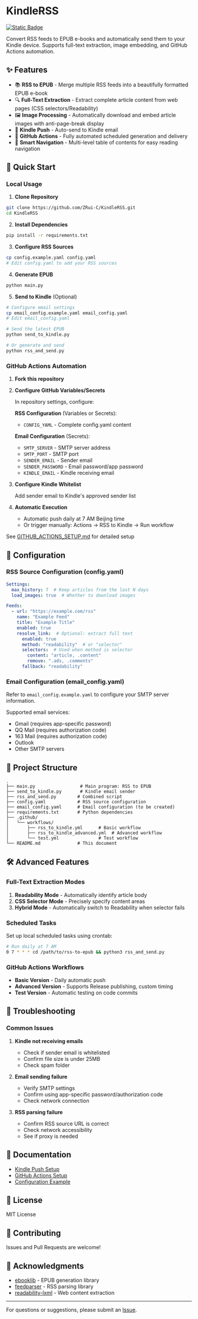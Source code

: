 # KindleRSS
[![Static Badge](https://img.shields.io/badge/Readme-中文-blue)](README.md)

Convert RSS feeds to EPUB e-books and automatically send them to your Kindle device. Supports full-text extraction, image embedding, and GitHub Actions automation.

## ✨ Features

- 📚 **RSS to EPUB** - Merge multiple RSS feeds into a beautifully formatted EPUB e-book
- 🔍 **Full-Text Extraction** - Extract complete article content from web pages (CSS selectors/Readability)
- 🖼️ **Image Processing** - Automatically download and embed article images with anti-page-break display
- 📧 **Kindle Push** - Auto-send to Kindle email
- 🤖 **GitHub Actions** - Fully automated scheduled generation and delivery
- 📖 **Smart Navigation** - Multi-level table of contents for easy reading navigation

## 🚀 Quick Start

### Local Usage

1. **Clone Repository**
```bash
git clone https://github.com/ZRui-C/KindleRSS.git
cd KindleRSS
```

2. **Install Dependencies**
```bash
pip install -r requirements.txt
```

3. **Configure RSS Sources**
```bash
cp config.example.yaml config.yaml
# Edit config.yaml to add your RSS sources
```

4. **Generate EPUB**
```bash
python main.py
```

5. **Send to Kindle** (Optional)
```bash
# Configure email settings
cp email_config.example.yaml email_config.yaml
# Edit email_config.yaml

# Send the latest EPUB
python send_to_kindle.py

# Or generate and send
python rss_and_send.py
```

### GitHub Actions Automation

1. **Fork this repository**

2. **Configure GitHub Variables/Secrets**
   
   In repository settings, configure:
   
   **RSS Configuration** (Variables or Secrets):
   - `CONFIG_YAML` - Complete config.yaml content
   
   **Email Configuration** (Secrets):
   - `SMTP_SERVER` - SMTP server address
   - `SMTP_PORT` - SMTP port
   - `SENDER_EMAIL` - Sender email
   - `SENDER_PASSWORD` - Email password/app password
   - `KINDLE_EMAIL` - Kindle receiving email

3. **Configure Kindle Whitelist**
   
   Add sender email to Kindle's approved sender list

4. **Automatic Execution**
   
   - Automatic push daily at 7 AM Beijing time
   - Or trigger manually: Actions → RSS to Kindle → Run workflow

See [GITHUB_ACTIONS_SETUP.md](GITHUB_ACTIONS_SETUP.md) for detailed setup

## 📝 Configuration

### RSS Source Configuration (config.yaml)

```yaml
Settings:
  max_history: 7  # Keep articles from the last N days
  load_images: true  # Whether to download images

Feeds:
  - url: "https://example.com/rss"
    name: "Example Feed"
    title: "Example Title"
    enabled: true
    resolve_link:  # Optional: extract full text
      enabled: true
      method: "readability"  # or "selector"
      selectors:  # Used when method is selector
        content: "article, .content"
        remove: ".ads, .comments"
      fallback: "readability"
```

### Email Configuration (email_config.yaml)

Refer to `email_config.example.yaml` to configure your SMTP server information.

Supported email services:
- Gmail (requires app-specific password)
- QQ Mail (requires authorization code)
- 163 Mail (requires authorization code)
- Outlook
- Other SMTP servers

## 📂 Project Structure

```
.
├── main.py                 # Main program: RSS to EPUB
├── send_to_kindle.py       # Kindle email sender
├── rss_and_send.py        # Combined script
├── config.yaml            # RSS source configuration
├── email_config.yaml      # Email configuration (to be created)
├── requirements.txt       # Python dependencies
├── .github/
│   └── workflows/
│       ├── rss_to_kindle.yml      # Basic workflow
│       ├── rss_to_kindle_advanced.yml  # Advanced workflow
│       └── test.yml               # Test workflow
└── README.md              # This document
```

## 🛠️ Advanced Features

### Full-Text Extraction Modes

1. **Readability Mode** - Automatically identify article body
2. **CSS Selector Mode** - Precisely specify content areas
3. **Hybrid Mode** - Automatically switch to Readability when selector fails

### Scheduled Tasks

Set up local scheduled tasks using crontab:
```bash
# Run daily at 7 AM
0 7 * * * cd /path/to/rss-to-epub && python3 rss_and_send.py
```

### GitHub Actions Workflows

- **Basic Version** - Daily automatic push
- **Advanced Version** - Supports Release publishing, custom timing
- **Test Version** - Automatic testing on code commits

## 🔧 Troubleshooting

### Common Issues

1. **Kindle not receiving emails**
   - Check if sender email is whitelisted
   - Confirm file size is under 25MB
   - Check spam folder

2. **Email sending failure**
   - Verify SMTP settings
   - Confirm using app-specific password/authorization code
   - Check network connection

3. **RSS parsing failure**
   - Confirm RSS source URL is correct
   - Check network accessibility
   - See if proxy is needed

## 📖 Documentation

- [Kindle Push Setup](KINDLE_SETUP.md)
- [GitHub Actions Setup](GITHUB_ACTIONS_SETUP.md)
- [Configuration Example](config.example.yaml)

## 📄 License

MIT License

## 🤝 Contributing

Issues and Pull Requests are welcome!

## 🙏 Acknowledgments

- [ebooklib](https://github.com/aerkalov/ebooklib) - EPUB generation library
- [feedparser](https://github.com/kurtmckee/feedparser) - RSS parsing library
- [readability-lxml](https://github.com/buriy/python-readability) - Web content extraction

---

For questions or suggestions, please submit an [Issue](https://github.com/ZRui-C/KindleRSS/issues).